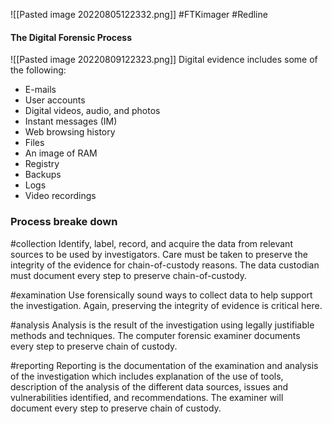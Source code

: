 ![[Pasted image 20220805122332.png]]
#FTKimager #Redline 

#### The Digital Forensic Process
![[Pasted image 20220809122323.png]]
Digital evidence includes some of the following:
-   E-mails
-   User accounts
-   Digital videos, audio, and photos
-   Instant messages (IM)
-   Web browsing history
-   Files
-   An image of RAM
-   Registry
-   Backups
-   Logs
-   Video recordings

### Process breake down
#collection
Identify, label, record, and acquire the data from relevant sources to be used by investigators. Care must be taken to preserve the integrity of the evidence for chain-of-custody reasons. The data custodian must document every step to preserve chain-of-custody.

#examination
Use forensically sound ways to collect data to help support the investigation. Again, preserving the integrity of evidence is critical here.

#analysis
Analysis is the result of the investigation using legally justifiable methods and techniques. The computer forensic examiner documents every step to preserve chain of custody.

#reporting
Reporting is the documentation of the examination and analysis of the investigation which includes explanation of the use of tools, description of the analysis of the different data sources, issues and vulnerabilities identified, and recommendations. The examiner will document every step to preserve chain of custody.